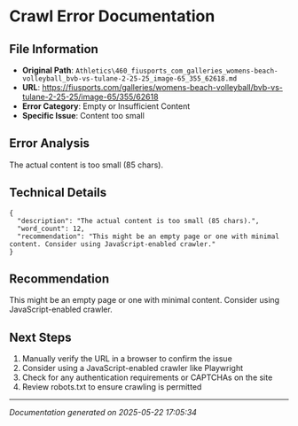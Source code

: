 # Crawl Error Documentation

## File Information
- **Original Path**: `Athletics\460_fiusports_com_galleries_womens-beach-volleyball_bvb-vs-tulane-2-25-25_image-65_355_62618.md`
- **URL**: https://fiusports.com/galleries/womens-beach-volleyball/bvb-vs-tulane-2-25-25/image-65/355/62618
- **Error Category**: Empty or Insufficient Content
- **Specific Issue**: Content too small

## Error Analysis
The actual content is too small (85 chars).

## Technical Details
```
{
  "description": "The actual content is too small (85 chars).",
  "word_count": 12,
  "recommendation": "This might be an empty page or one with minimal content. Consider using JavaScript-enabled crawler."
}
```

## Recommendation
This might be an empty page or one with minimal content. Consider using JavaScript-enabled crawler.

## Next Steps
1. Manually verify the URL in a browser to confirm the issue
2. Consider using a JavaScript-enabled crawler like Playwright
3. Check for any authentication requirements or CAPTCHAs on the site
4. Review robots.txt to ensure crawling is permitted

---
*Documentation generated on 2025-05-22 17:05:34*
